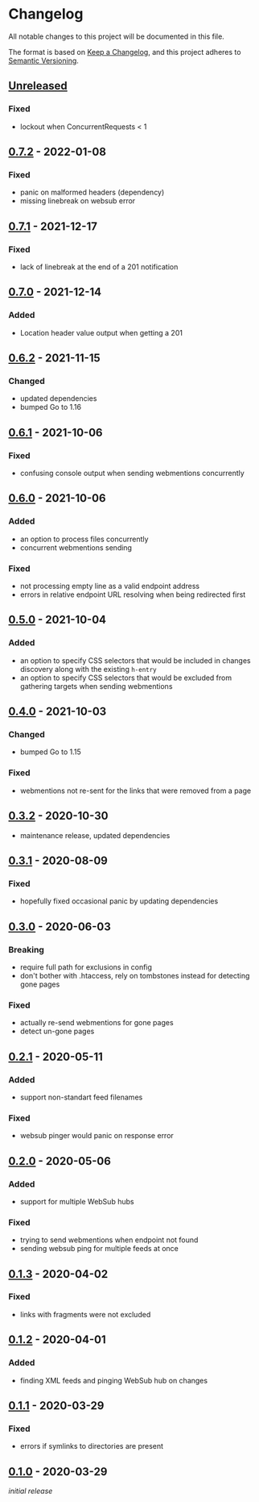 # Changelog
All notable changes to this project will be documented in this file.

The format is based on [Keep a Changelog](https://keepachangelog.com/en/1.0.0/),
and this project adheres to [Semantic Versioning](https://semver.org/spec/v2.0.0.html).

## [Unreleased]
### Fixed
- lockout when ConcurrentRequests < 1

## [0.7.2] - 2022-01-08
### Fixed
- panic on malformed headers (dependency)
- missing linebreak on websub error

## [0.7.1] - 2021-12-17
### Fixed
- lack of linebreak at the end of a 201 notification

## [0.7.0] - 2021-12-14
### Added
- Location header value output when getting a 201

## [0.6.2] - 2021-11-15
### Changed
- updated dependencies
- bumped Go to 1.16

## [0.6.1] - 2021-10-06
### Fixed
- confusing console output when sending webmentions concurrently

## [0.6.0] - 2021-10-06
### Added
- an option to process files concurrently
- concurrent webmentions sending

### Fixed
- not processing empty line as a valid endpoint address
- errors in relative endpoint URL resolving when being redirected first

## [0.5.0] - 2021-10-04
### Added
- an option to specify CSS selectors that would be included in changes discovery along with the existing `h-entry`
- an option to specify CSS selectors that would be excluded from gathering targets when sending webmentions

## [0.4.0] - 2021-10-03
### Changed
- bumped Go to 1.15

### Fixed
- webmentions not re-sent for the links that were removed from a page

## [0.3.2] - 2020-10-30
- maintenance release, updated dependencies

## [0.3.1] - 2020-08-09
### Fixed
- hopefully fixed occasional panic by updating dependencies

## [0.3.0] - 2020-06-03
### Breaking
- require full path for exclusions in config
- don't bother with .htaccess, rely on tombstones instead for detecting gone pages

### Fixed
- actually re-send webmentions for gone pages
- detect un-gone pages

## [0.2.1] - 2020-05-11
### Added
- support non-standart feed filenames

### Fixed
- websub pinger would panic on response error

## [0.2.0] - 2020-05-06
### Added
- support for multiple WebSub hubs

### Fixed
- trying to send webmentions when endpoint not found
- sending websub ping for multiple feeds at once

## [0.1.3] - 2020-04-02
### Fixed
- links with fragments were not excluded

## [0.1.2] - 2020-04-01
### Added
- finding XML feeds and pinging WebSub hub on changes

## [0.1.1] - 2020-03-29
### Fixed
- errors if symlinks to directories are present

## [0.1.0] - 2020-03-29
*initial release*

[Unreleased]: https://github.com/nekr0z/static-webmentions/compare/v0.7.2..HEAD
[0.7.2]: https://github.com/nekr0z/static-webmentions/releases/tag/v0.7.2
[0.7.1]: https://github.com/nekr0z/static-webmentions/releases/tag/v0.7.1
[0.7.0]: https://github.com/nekr0z/static-webmentions/releases/tag/v0.7.0
[0.6.2]: https://github.com/nekr0z/static-webmentions/releases/tag/v0.6.2
[0.6.1]: https://github.com/nekr0z/static-webmentions/releases/tag/v0.6.1
[0.6.0]: https://github.com/nekr0z/static-webmentions/releases/tag/v0.6.0
[0.5.0]: https://github.com/nekr0z/static-webmentions/releases/tag/v0.5.0
[0.4.0]: https://github.com/nekr0z/static-webmentions/releases/tag/v0.4.0
[0.3.2]: https://github.com/nekr0z/static-webmentions/releases/tag/v0.3.2
[0.3.1]: https://github.com/nekr0z/static-webmentions/releases/tag/v0.3.1
[0.3.0]: https://github.com/nekr0z/static-webmentions/releases/tag/v0.3.0
[0.2.1]: https://github.com/nekr0z/static-webmentions/releases/tag/v0.2.1
[0.2.0]: https://github.com/nekr0z/static-webmentions/releases/tag/v0.2.0
[0.1.3]: https://github.com/nekr0z/static-webmentions/releases/tag/v0.1.3
[0.1.2]: https://github.com/nekr0z/static-webmentions/releases/tag/v0.1.2
[0.1.1]: https://github.com/nekr0z/static-webmentions/releases/tag/v0.1.1
[0.1.0]: https://github.com/nekr0z/static-webmentions/releases/tag/v0.1.0
